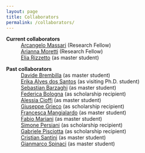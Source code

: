 ```yaml
---
layout: page
title: Collaborators
permalink: /collaborators/
---
```


<dl>
    <dt><strong>Current collaborators</strong></dt>
    <dd><a href="https://github.com/arcangelo7">Arcangelo Massari</a> (Research Fellow)</dd>
    <dd><a href="https://github.com/ariannamorettj">Arianna Moretti</a> (Research Fellow)</dd>
    <dd><a href="https://github.com/eliarizzetto">Elia Rizzetto</a> (as master student)</dd>
</dl>

<dl>
    <dt><strong>Past collaborators</strong></dt>
    <dd><a href="https://www.linkedin.com/in/davide-brembilla-7884b3150/">Davide Brembilla</a> (as master student)</dd>
    <dd><a href="https://bv.fapesp.br/pt/pesquisador/48322/erika-alves-dos-santos/">Erika Alves dos Santos</a> (as visiting Ph.D. student)</dd>
    <dd><a href="https://www.unibo.it/sitoweb/sebastian.barzaghi2/en">Sebastian Barzaghi</a> (as master student)</dd>
    <dd><a href="https://github.com/federicabologna">Federica Bologna</a> (as scholarship recipient)</dd>
    <dd><a href="https://github.com/alessia438">Alessia Cioffi</a> (as master student)</dd>
    <dd><a href="https://github.com/giuseppegrieco">Giuseppe Grieco</a> (as scholarship recipient)</dd>
    <dd><a href="https://github.com/mangiafrangette">Francesca Mangialardo</a> (as master student)</dd>
    <dd><a href="https://github.com/FabioMariani">Fabio Mariani</a> (as master student)</dd>
    <dd><a href="https://github.com/iosonopersia">Simone Persiani</a> (as scholarship recipient)</dd>
    <dd><a href="https://github.com/GabrielePisciotta">Gabriele Pisciotta</a> (as scholarship recipient)</dd>
    <dd><a href="https://github.com/sntcristian">Cristian Santini</a> (as master student)</dd>
    <dd><a href="https://github.com/gspinaci">Gianmarco Spinaci</a> (as master student)</dd>
</dl>
